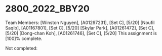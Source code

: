 # 2800_2022_BBY20

Team Members:
[Winston Nguyen], [A01297231], [Set C], [5/20]
[Noufil Saqib], [A01167801], [Set C], [5/20]
[Skylar Park], [A01261472], [Set C], [5/20]
[Dong-chan Koh], [A01261746], [Set C], [5/20]
This assignment is [100]% complete.

Not completed: